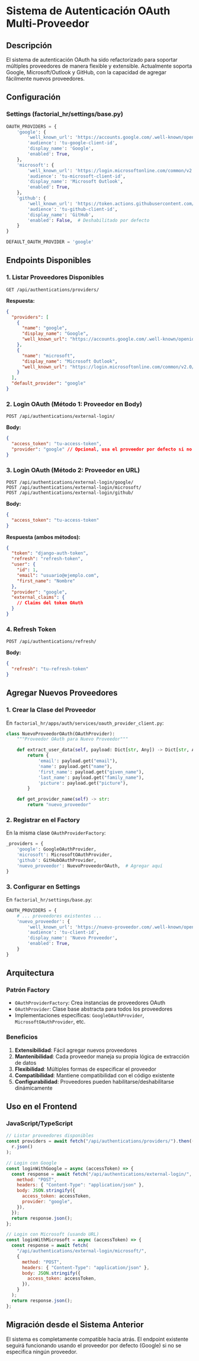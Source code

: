# Sistema de Autenticación OAuth Multi-Proveedor

## Descripción

El sistema de autenticación OAuth ha sido refactorizado para soportar múltiples proveedores de manera flexible y extensible. Actualmente soporta Google, Microsoft/Outlook y GitHub, con la capacidad de agregar fácilmente nuevos proveedores.

## Configuración

### Settings (factorial_hr/settings/base.py)

```python
OAUTH_PROVIDERS = {
    'google': {
        'well_known_url': 'https://accounts.google.com/.well-known/openid-configuration',
        'audience': 'tu-google-client-id',
        'display_name': 'Google',
        'enabled': True,
    },
    'microsoft': {
        'well_known_url': 'https://login.microsoftonline.com/common/v2.0/.well-known/openid-configuration',
        'audience': 'tu-microsoft-client-id',
        'display_name': 'Microsoft Outlook',
        'enabled': True,
    },
    'github': {
        'well_known_url': 'https://token.actions.githubusercontent.com/.well-known/openid-configuration',
        'audience': 'tu-github-client-id',
        'display_name': 'GitHub',
        'enabled': False,  # Deshabilitado por defecto
    }
}

DEFAULT_OAUTH_PROVIDER = 'google'
```

## Endpoints Disponibles

### 1. Listar Proveedores Disponibles

```
GET /api/authentications/providers/
```

**Respuesta:**

```json
{
  "providers": [
    {
      "name": "google",
      "display_name": "Google",
      "well_known_url": "https://accounts.google.com/.well-known/openid-configuration"
    },
    {
      "name": "microsoft",
      "display_name": "Microsoft Outlook",
      "well_known_url": "https://login.microsoftonline.com/common/v2.0/.well-known/openid-configuration"
    }
  ],
  "default_provider": "google"
}
```

### 2. Login OAuth (Método 1: Proveedor en Body)

```
POST /api/authentications/external-login/
```

**Body:**

```json
{
  "access_token": "tu-access-token",
  "provider": "google" // Opcional, usa el proveedor por defecto si no se especifica
}
```

### 3. Login OAuth (Método 2: Proveedor en URL)

```
POST /api/authentications/external-login/google/
POST /api/authentications/external-login/microsoft/
POST /api/authentications/external-login/github/
```

**Body:**

```json
{
  "access_token": "tu-access-token"
}
```

**Respuesta (ambos métodos):**

```json
{
  "token": "django-auth-token",
  "refresh": "refresh-token",
  "user": {
    "id": 1,
    "email": "usuario@ejemplo.com",
    "first_name": "Nombre"
  },
  "provider": "google",
  "external_claims": {
    // Claims del token OAuth
  }
}
```

### 4. Refresh Token

```
POST /api/authentications/refresh/
```

**Body:**

```json
{
  "refresh": "tu-refresh-token"
}
```

## Agregar Nuevos Proveedores

### 1. Crear la Clase del Proveedor

En `factorial_hr/apps/auth/services/oauth_provider_client.py`:

```python
class NuevoProveedorOAuth(OAuthProvider):
    """Proveedor OAuth para Nuevo Proveedor"""

    def extract_user_data(self, payload: Dict[str, Any]) -> Dict[str, Any]:
        return {
            'email': payload.get("email"),
            'name': payload.get("name"),
            'first_name': payload.get("given_name"),
            'last_name': payload.get("family_name"),
            'picture': payload.get("picture"),
        }

    def get_provider_name(self) -> str:
        return "nuevo_proveedor"
```

### 2. Registrar en el Factory

En la misma clase `OAuthProviderFactory`:

```python
_providers = {
    'google': GoogleOAuthProvider,
    'microsoft': MicrosoftOAuthProvider,
    'github': GitHubOAuthProvider,
    'nuevo_proveedor': NuevoProveedorOAuth,  # Agregar aquí
}
```

### 3. Configurar en Settings

En `factorial_hr/settings/base.py`:

```python
OAUTH_PROVIDERS = {
    # ... proveedores existentes ...
    'nuevo_proveedor': {
        'well_known_url': 'https://nuevo-proveedor.com/.well-known/openid-configuration',
        'audience': 'tu-client-id',
        'display_name': 'Nuevo Proveedor',
        'enabled': True,
    }
}
```

## Arquitectura

### Patrón Factory

- `OAuthProviderFactory`: Crea instancias de proveedores OAuth
- `OAuthProvider`: Clase base abstracta para todos los proveedores
- Implementaciones específicas: `GoogleOAuthProvider`, `MicrosoftOAuthProvider`, etc.

### Beneficios

1. **Extensibilidad**: Fácil agregar nuevos proveedores
2. **Mantenibilidad**: Cada proveedor maneja su propia lógica de extracción de datos
3. **Flexibilidad**: Múltiples formas de especificar el proveedor
4. **Compatibilidad**: Mantiene compatibilidad con el código existente
5. **Configurabilidad**: Proveedores pueden habilitarse/deshabilitarse dinámicamente

## Uso en el Frontend

### JavaScript/TypeScript

```javascript
// Listar proveedores disponibles
const providers = await fetch("/api/authentications/providers/").then((r) =>
  r.json()
);

// Login con Google
const loginWithGoogle = async (accessToken) => {
  const response = await fetch("/api/authentications/external-login/", {
    method: "POST",
    headers: { "Content-Type": "application/json" },
    body: JSON.stringify({
      access_token: accessToken,
      provider: "google",
    }),
  });
  return response.json();
};

// Login con Microsoft (usando URL)
const loginWithMicrosoft = async (accessToken) => {
  const response = await fetch(
    "/api/authentications/external-login/microsoft/",
    {
      method: "POST",
      headers: { "Content-Type": "application/json" },
      body: JSON.stringify({
        access_token: accessToken,
      }),
    }
  );
  return response.json();
};
```

## Migración desde el Sistema Anterior

El sistema es completamente compatible hacia atrás. El endpoint existente seguirá funcionando usando el proveedor por defecto (Google) si no se especifica ningún proveedor.
